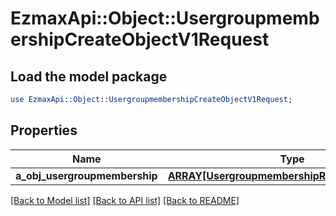# EzmaxApi::Object::UsergroupmembershipCreateObjectV1Request

## Load the model package
```perl
use EzmaxApi::Object::UsergroupmembershipCreateObjectV1Request;
```

## Properties
Name | Type | Description | Notes
------------ | ------------- | ------------- | -------------
**a_obj_usergroupmembership** | [**ARRAY[UsergroupmembershipRequestCompound]**](UsergroupmembershipRequestCompound.md) |  | 

[[Back to Model list]](../README.md#documentation-for-models) [[Back to API list]](../README.md#documentation-for-api-endpoints) [[Back to README]](../README.md)


